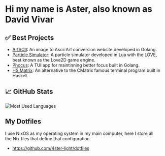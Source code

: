 # Hi my name is Aster, also known as David Vivar

## ✅ Best Projects

- [ArtSCII](https://github.com/4ster-light/ascii-converter): An image to Ascii Art conversion website developed in Golang.
- [Particle Simulator](https://github.com/4ster-light/particles): A particle simulator developed in Lua with the LÖVE, best known as the Love2D game engine.
- [Phocus](https://github.com/4ster-light/phocus): A TUI app for maintinning better focus built in Golang.
- [HS Matrix](https://github.com/4ster-light/hsmatrix): An alternative to the CMatrix famous terminal program built in Haskell.

## 📈 GitHub Stats

<img src="https://github-readme-stats.vercel.app/api/top-langs/?username=4ster-light&layout=compact&card_width=400&hide_border=true&theme=dark" alt="Most Used Languages" />

## My Dotfiles

I use NixOS as my operating system in my main computer, here I store all the Nix files that define that configuration.

- <https://github.com/4ster-light/dotfiles>
